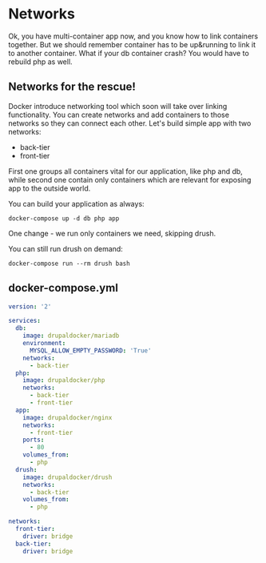Networks
=================

Ok, you have multi-container app now, and you know how to link containers together.
But we should remember container has to be up&running to link it to another
container. What if your db container crash? You would have to rebuild php as
well.

## Networks for the rescue!

Docker introduce networking tool which soon will take over linking functionality.
You can create networks and add containers to those networks so they can connect
each other. Let's build simple app with two networks:

- back-tier
- front-tier

First one groups all containers vital for our application, like php and db,
while second one contain only containers which are relevant for exposing app to
the outside world.

You can build your application as always:
```
docker-compose up -d db php app
```

One change - we run only containers we need, skipping drush.

You can still run drush on demand:
```
docker-compose run --rm drush bash
```

## docker-compose.yml
```yaml
version: '2'

services:
  db:
    image: drupaldocker/mariadb
    environment:
      MYSQL_ALLOW_EMPTY_PASSWORD: 'True'
    networks:
      - back-tier
  php:
    image: drupaldocker/php
    networks:
      - back-tier
      - front-tier
  app:
    image: drupaldocker/nginx
    networks:
      - front-tier
    ports:
      - 80
    volumes_from:
      - php
  drush:
    image: drupaldocker/drush
    networks:
      - back-tier
    volumes_from:
      - php

networks:
  front-tier:
    driver: bridge
  back-tier:
    driver: bridge
```
